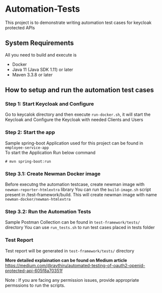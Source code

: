

# Automation-Tests

This project is to demonstrate writing automation test cases for keycloak protected APIs

System Requirements
-------------------

All you need to build and execute is 

*  Docker
*  Java 11 (Java SDK 1.11) or later 
*  Maven 3.3.8 or later


## How to setup and run the automation test cases

### Step 1: Start Keycloak and Configure
 
 Go to keycalok directory and then execute ```run-docker.sh```, it will start the Keycloak and Configure the Keycloak with needed Clients and Users
    
### Step 2: Start the app    
	
 Sample spring-boot Application used for this project can be found in ```employee-service-app```  
 To start the Application Run below command
	
	# mvn spring-boot:run
  
  
### Step 3.1:  Create Newman Docker image  
  
  Before executng the automation testcase, create newman image with ```newman-reporter-htmlextra``` library
  You can run  the ```build-image.sh``` script present in  /test-framework/build. This will create newman image with name ```newman-docker/newman-htmlextra```

### Step 3.2: Run the Automation Tests
   
   Sample Postman Collection can be found in ```test-framework/tests/``` directory
   You can use ```run_tests.sh``` to run test cases placed in tests folder
  
  
### Test Report	
	
  Test report will be generated in  ```test-framework/tests/``` directory
  

 **More detailed explaination can be found on Medium article**
 https://medium.com/@ravthiru/automated-testing-of-oauth2-openid-protected-api-605f8a70351f
 
 Note :  If you are facing any permission issues, provide appropriate permssions to run the scripts.
 
 
 
